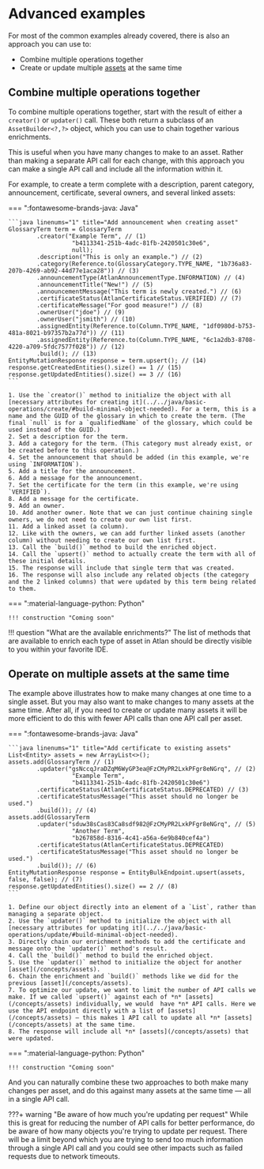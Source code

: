 
# Advanced examples

For most of the common examples already covered, there is also an approach you can use to:

- Combine multiple operations together
- Create or update multiple [assets](/concepts/assets) at the same time

## Combine multiple operations together

To combine multiple operations together, start with the result of either a `creator()` or `updater()` call. These both return a subclass of an `AssetBuilder<?,?>` object, which you can use to chain together various enrichments.

This is useful when you have many changes to make to an asset. Rather than making a separate API call for each change, with this approach you can make a single API call and include all the information within it.

For example, to create a term complete with a description, parent category, announcement, certificate, several owners, and several linked assets:

=== ":fontawesome-brands-java: Java"

	```java linenums="1" title="Add announcement when creating asset"
	GlossaryTerm term = GlossaryTerm
			.creator("Example Term", // (1)
					  "b4113341-251b-4adc-81fb-2420501c30e6",
					  null);
			.description("This is only an example.") // (2)
			.category(Reference.to(GlossaryCategory.TYPE_NAME, "1b736a83-207b-4269-ab92-44d77e1aca28")) // (3)
			.announcementType(AtlanAnnouncementType.INFORMATION) // (4)
			.announcementTitle("New!") // (5)
			.announcementMessage("This term is newly created.") // (6)
			.certificateStatus(AtlanCertificateStatus.VERIFIED) // (7)
			.certificateMessage("For good measure!") // (8)
			.ownerUser("jdoe") // (9)
			.ownerUser("jsmith") // (10)
			.assignedEntity(Reference.to(Column.TYPE_NAME, "1df0980d-b753-481a-8021-b97357b2a77d")) // (11)
			.assignedEntity(Reference.to(Column.TYPE_NAME, "6c1a2db3-8708-4220-a709-5fdc7577f028")) // (12)
			.build(); // (13)
	EntityMutationResponse response = term.upsert(); // (14)
	response.getCreatedEntities().size() == 1 // (15)
	response.getUpdatedEntities().size() == 3 // (16)
	```
	
	1. Use the `creator()` method to initialize the object with all [necessary attributes for creating it](../../java/basic-operations/create/#build-minimal-object-needed). For a term, this is a name and the GUID of the glossary in which to create the term. (The final `null` is for a `qualifiedName` of the glossary, which could be used instead of the GUID.)
	2. Set a description for the term.
	3. Add a category for the term. (This category must already exist, or be created before to this operation.)
	4. Set the announcement that should be added (in this example, we're using `INFORMATION`).
	5. Add a title for the announcement.
	6. Add a message for the announcement.
	7. Set the certificate for the term (in this example, we're using `VERIFIED`).
	8. Add a message for the certificate.
	9. Add an owner.
	10. Add another owner. Note that we can just continue chaining single owners, we do not need to create our own list first.
	11. Add a linked asset (a column).
	12. Like with the owners, we can add further linked assets (another column) without needing to create our own list first.
	13. Call the `build()` method to build the enriched object.
	14. Call the `upsert()` method to actually create the term with all of these initial details.
	15. The response will include that single term that was created.
	16. The response will also include any related objects (the category and the 2 linked columns) that were updated by this term being related to them.

=== ":material-language-python: Python"

	!!! construction "Coming soon"

!!! question "What are the available enrichments?"
	The list of methods that are available to enrich each type of asset in Atlan should be directly visible to you within your favorite IDE.

## Operate on multiple assets at the same time

The example above illustrates how to make many changes at one time to a single asset. But you may also want to make changes to many assets at the same time. After all, if you need to create or update many assets it will be more efficient to do this with fewer API calls than one API call per asset.

=== ":fontawesome-brands-java: Java"

	```java linenums="1" title="Add certificate to existing assets"
	List<Entity> assets = new ArrayList<>();
	assets.add(GlossaryTerm // (1)
			.updater("gsNccqJraDZqM6WyGP3ea@FzCMyPR2LxkPFgr8eNGrq", // (2)
					  "Example Term",
					  "b4113341-251b-4adc-81fb-2420501c30e6")
			.certificateStatus(AtlanCertificateStatus.DEPRECATED) // (3)
			.certificateStatusMessage("This asset should no longer be used.")
			.build()); // (4)
	assets.add(GlossaryTerm
			.updater("sduw38sCas83Ca8sdf982@FzCMyPR2LxkPFgr8eNGrq", // (5)
					  "Another Term",
					  "b267858d-8316-4c41-a56a-6e9b840cef4a")
			.certificateStatus(AtlanCertificateStatus.DEPRECATED)
			.certificateStatusMessage("This asset should no longer be used.")
			.build()); // (6)
	EntityMutationResponse response = EntityBulkEndpoint.upsert(assets, false, false); // (7)
	response.getUpdatedEntities().size() == 2 // (8)
	```
	
	1. Define our object directly into an element of a `List`, rather than managing a separate object.
	2. Use the `updater()` method to initialize the object with all [necessary attributes for updating it](../../java/basic-operations/update/#build-minimal-object-needed).
	3. Directly chain our enrichment methods to add the certificate and message onto the `updater()` method's result.
	4. Call the `build()` method to build the enriched object.
	5. Use the `updater()` method to initialize the object for another [asset](/concepts/assets).
	6. Chain the enrichment and `build()` methods like we did for the previous [asset](/concepts/assets).
	7. To optimize our update, we want to limit the number of API calls we make. If we called `upsert()` against each of *n* [assets](/concepts/assets) individually, we would 	have *n* API calls. Here we use the API endpoint directly with a list of [assets](/concepts/assets) — this makes 1 API call to update all *n* [assets](/concepts/assets) at the same time.
	8. The response will include all *n* [assets](/concepts/assets) that were updated.

=== ":material-language-python: Python"

	!!! construction "Coming soon"

And you can naturally combine these two approaches to both make many changes per asset, and do this against many assets at the same time — all in a single API call.

???+ warning "Be aware of how much you're updating per request"
	While this is great for reducing the number of API calls for better performance, do be aware of how many objects you're trying to update per request. There will be a limit beyond which you are trying to send too much information through a single API call and you could see other impacts such as failed requests due to network timeouts.

